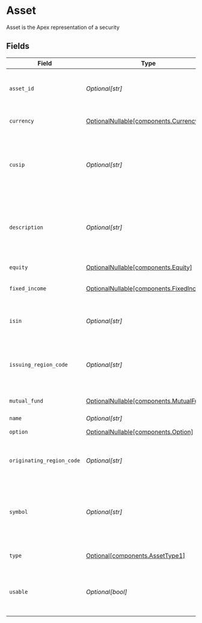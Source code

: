 # Asset

Asset is the Apex representation of a security


## Fields

| Field                                                                                                        | Type                                                                                                         | Required                                                                                                     | Description                                                                                                  | Example                                                                                                      |
| ------------------------------------------------------------------------------------------------------------ | ------------------------------------------------------------------------------------------------------------ | ------------------------------------------------------------------------------------------------------------ | ------------------------------------------------------------------------------------------------------------ | ------------------------------------------------------------------------------------------------------------ |
| `asset_id`                                                                                                   | *Optional[str]*                                                                                              | :heavy_minus_sign:                                                                                           | Apex internal identifier assigned upon entry to every security.                                              | 8395                                                                                                         |
| `currency`                                                                                                   | [OptionalNullable[components.Currency]](../../models/components/currency.md)                                 | :heavy_minus_sign:                                                                                           | Currency specific asset details                                                                              |                                                                                                              |
| `cusip`                                                                                                      | *Optional[str]*                                                                                              | :heavy_minus_sign:                                                                                           | Identifier assigned to a security by the CUSIP Service Bureau of Standard & Poor’s Corporation               | 855244109                                                                                                    |
| `description`                                                                                                | *Optional[str]*                                                                                              | :heavy_minus_sign:                                                                                           | Name of the issuer of a security and additional descriptive information about the particular issue           | Starbucks Corp                                                                                               |
| `equity`                                                                                                     | [OptionalNullable[components.Equity]](../../models/components/equity.md)                                     | :heavy_minus_sign:                                                                                           | Equity specific asset details                                                                                |                                                                                                              |
| `fixed_income`                                                                                               | [OptionalNullable[components.FixedIncome]](../../models/components/fixedincome.md)                           | :heavy_minus_sign:                                                                                           | FixedIncome specific asset details                                                                           |                                                                                                              |
| `isin`                                                                                                       | *Optional[str]*                                                                                              | :heavy_minus_sign:                                                                                           | isin is the International Securities Identification Number                                                   | US123456789                                                                                                  |
| `issuing_region_code`                                                                                        | *Optional[str]*                                                                                              | :heavy_minus_sign:                                                                                           | A string attribute denoting the country of issuance or where the asset is trading.                           | US                                                                                                           |
| `mutual_fund`                                                                                                | [OptionalNullable[components.MutualFund]](../../models/components/mutualfund.md)                             | :heavy_minus_sign:                                                                                           | MutualFund specific asset details                                                                            |                                                                                                              |
| `name`                                                                                                       | *Optional[str]*                                                                                              | :heavy_minus_sign:                                                                                           | assets/{asset_id}                                                                                            | assets/8395                                                                                                  |
| `option`                                                                                                     | [OptionalNullable[components.Option]](../../models/components/option.md)                                     | :heavy_minus_sign:                                                                                           | Option specific asset details                                                                                |                                                                                                              |
| `originating_region_code`                                                                                    | *Optional[str]*                                                                                              | :heavy_minus_sign:                                                                                           | ISO code identifying the region in which the entity was incorporated                                         | US                                                                                                           |
| `symbol`                                                                                                     | *Optional[str]*                                                                                              | :heavy_minus_sign:                                                                                           | An arrangement of characters—usually letters and or numbers — usually representing securities on an exchange | SBUX                                                                                                         |
| `type`                                                                                                       | [Optional[components.AssetType1]](../../models/components/assettype1.md)                                     | :heavy_minus_sign:                                                                                           | The type or category of the asset                                                                            | EQUITY                                                                                                       |
| `usable`                                                                                                     | *Optional[bool]*                                                                                             | :heavy_minus_sign:                                                                                           | A usable asset is active in its respective market and can be traded and/or transferred                       | true                                                                                                         |